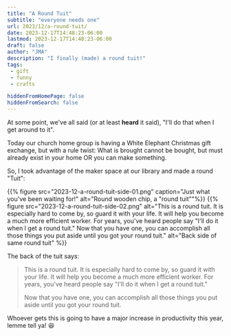 ```yaml
---
title: "A Round Tuit"
subtitle: "everyone needs one"
url: 2023/12/a-round-tuit/
date: 2023-12-17T14:48:23-06:00
lastmod: 2023-12-17T14:48:23-06:00
draft: false
author: "JMA"
description: "I finally (made) a round tuit!"
tags: 
 - gift
 - funny
 - crafts

hiddenFromHomePage: false
hiddenFromSearch: false
---
```


At some point, we've all said (or at least **heard** it said), "I'll do that when I get around to it".

<!--more-->

Today our church home group is having a White Elephant Christmas gift exchange, but with a rule twist: What is brought cannot be bought, but must already exist in your home OR you can make something.

So, I took advantage of the maker space at our library and made a round "Tuit":

{{% figure src="2023-12-a-round-tuit-side-01.png" caption="Just what you've been waiting for!" alt="Round wooden chip, a \"round tuit\""%}}
{{% figure src="2023-12-a-round-tuit-side-02.png" alt="This is a round tuit. It is especially hard to come by, so guard it with your life. It will help you become a much more efficient worker. For years, you've heard people say &quot;I'll do it when I get a round tuit.&quot; Now that you have one, you can accomplish all those things you put aside until you got your round tuit." alt="Back side of same round tuit" %}}

The back of the tuit says:

> This is a round tuit.
> It is especially hard to come by, so guard it with your life.
> It will help you become a much more efficient worker.
> For years, you've heard people say "I'll do it when I get a round tuit."
> 
> Now that you have one, you can accomplish all those things you put aside until you got your round tuit.

Whoever gets this is going to have a major increase in productivity this year, lemme tell ya! 😆️

